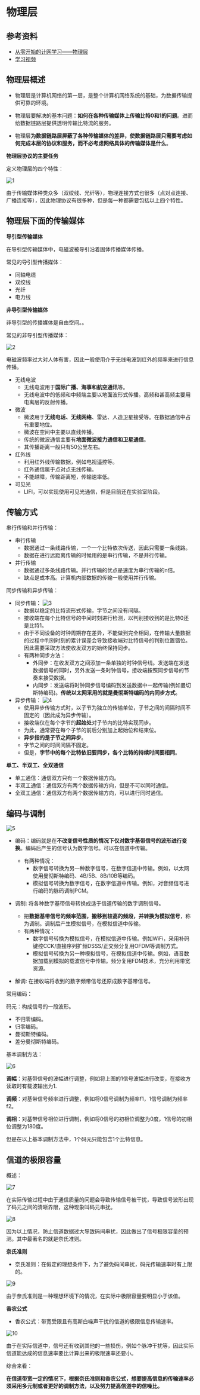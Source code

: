 # 物理层

## 参考资料

* [从零开始的计网学习——物理层](https://blog.csdn.net/Nimrod__/article/details/113271631)
* [学习视频](https://www.bilibili.com/video/BV1c4411d7jb?p=29&spm_id_from=pageDriver)

## 物理层概述

- 物理层是计算机网络的第一层，是整个计算机网络系统的基础，为数据传输提供可靠的环境。

- 物理层要解决的基本问题：**如何在各种传输媒体上传输比特0和1的问题**。进而给数据链路层提供透明传输比特流的服务。

- 物理层**为数据链路层屏蔽了各种传输媒体的差异，使数据链路层只需要考虑如何完成本层的协议和服务，而不必考虑网络具体的传输媒体是什么**。


**物理层协议的主要任务**

定义物理层的四个特性：

 ![1](./physical/物理层协议的主要任务.png)

由于传输媒体种类众多（双绞线、光纤等），物理连接方式也很多（点对点连接、广播连接等），因此物理协议有很多种，但是每一种都需要包括以上四个特性。

## 物理层下面的传输媒体

**导引型传输媒体**

在导引型传输媒体中，电磁波被导引沿着固体传播媒体传播。

常见的导引型传播媒体：

- 同轴电缆
- 双绞线
- 光纤
- 电力线

**非导引型传输媒体**

非导引型的传播媒体是自由空间。。

常见的非导引型传播媒体：

![2](./physical/电磁波的频谱.png)

电磁波频率过大对人体有害，因此一般使用介于无线电波到红外的频率来进行信息传播。

- 无线电波
  - 无线电波用于**国际广播、海事和航空通讯**等。
  - 无线电波中的低频和中频端主要以地面波形式传播。高频和甚高频主要用电离层的反射传播。
- 微波
  - 微波用于**无线电话、无线网络**、雷达、人造卫星接受等。在数据通信中占有重要地位。
  - 微波在空间中主要以直线传播。
  - 传统的微波通信主要有**地面微波接力通信和卫星通信**。
  - 其传播距离一般只有50公里左右。
- 红外线
  - 利用红外线传输数据，例如电视遥控等。
  - 红外通信属于点对点无线传输。
  - 不能越障，传输距离短，传输速率低。
- 可见光
  - LIFI，可以实现使用可见光通信，但是目前还在实验室阶段。

## 传输方式

串行传输和并行传输：

- 串行传输
  - 数据通过一条线路传输，一个一个比特依次传送，因此只需要一条线路。
  - 数据在进行远距离传输的时候用的是串行传输，不是并行传输。
- 并行传输
  - 数据通过多条线路传输。并行传输的优点是速度为串行传输的n倍。
  - 缺点是成本高。计算机内部数据的传输一般使用并行传输。

同步传输和异步传输：

- 同步传输：
  ![3](./physical/同步传输.png)
  - 数据以稳定的比特流形式传输，字节之间没有间隔。
  - 接收端在每个比特信号的中间时刻进行检测，以判别接收到的是比特0还是比特1。
  - 由于不同设备的时钟周期存在差异，不能做到完全相同，在传输大量数据的过程中判别时刻的累计误差会导致接收端对比特信号的判别位置错位。因此需要采取方法使收发双方的始终保持同步。
  - 有两种同步方法：
    - 外同步：在收发双方之间添加一条单独的时钟信号线。发送端在发送数据信号的同时，另外发送一条时钟信号，接收端按照同步信号的节奏来接受数据。
    - 内同步：发送端将时钟同步信号编码到发送数据中一起传输(例如曼切斯特编码)。**传统以太网采用的就是曼彻斯特编码的内同步方式**。
- 异步传输：
  ![4](./physical/异步传输.png)
  - 使用异步传输方式时，以子节为独立的传输单位，子节之间的间隔时间不固定的（因此成为异步传输）。
  - 接收端仅在每个字节的**起始处**对子节内的比特实现同步。
  - 为此，通常要在每个子节的前后分别加上起始位和结束位。
  - **异步指的是子节之间异步**。
  - 字节之间的时间间隔不固定。
  - 但是，**字节中的每个比特依旧要同步，各个比特的持续时间要相同**。


**单工、半双工、全双通信**

- 单工通信：通信双方只有一个数据传输方向。
- 半双工通信：通信双方有两个数据传输方向，但是不可以同时通信。
- 全双工通信：通信双方有两个数据传输方向，可以进行同时通信。

## 编码与调制

![5](./physical/编码与调制.png)

- 编码：编码就是在**不改变信号性质的情况下仅对数字基带信号的波形进行变换**。编码后产生的信号认为数字信号。可以在信道中传输。
  - 有两种情况：
    - 数字信号转换为另一种数字信号，在数字信道中传输。例如，以太网使用曼彻斯特编码、4B/5B、8B/10B等编码。
    - 模拟信号转换为数字信号，在数字信道中传输。例如，对音频信号进行编码的脉码调制PCM。

- 调制: 将各种数字基带信号转换成适于信道传输的数字调制信号。
  - 把**数据基带信号的频率范围，搬移到较高的频段，并转换为模拟信号**，称为调制。调制后产生模拟信号，在模拟信道中传输。
  - 有两种情况：
    - 数字信号转换为模拟信号，在模拟信道中传输。例如WiFi，采用补码键控CCK/直接序列扩频DSSS/正交频分复用OFDM等调制方式。
    - 模拟信号转换为另一种模拟信号，在模拟信道中传输。例如，语音数据加载到模拟的载波信号中传输。频分复用FDM技术，充分利用带宽资源。
- 解调: 在接收端将收到的数字频带信号还原成数字基带信号。

常用编码：

码元：构成信号的一段波形。

- 不归零编码。
- 归零编码。
- 曼彻斯特编码。
- 差分曼彻斯特编码。

基本调制方法：

![6](./physical/基本调制方法.png)


**调幅**：对基带信号的波幅进行调整，例如将上图的1信号波幅进行改变，在接收方读取时有载波输出为1.

**调频**：对基带信号频率进行调整，例如将0信号调制为频率f1，1信号调制为频率f2。

**调相**：对基带信号相位进行调制，例如将0信号的初相位调整为0度，1信号的初相位调整为180度。

但是在以上基本调制方法中，1个码元只能包含1个比特信息。

## 信道的极限容量

概述：

![7](./physical/信道传输.png)

在实际传输过程中由于通信质量的问题会导致传输信号被干扰，导致信号波形出现了码元之间的清晰界限，这种现象叫码元串扰。

![8](./physical/失真因素.png)

因为以上情况，防止信道数据过大导致码间串扰，因此做出了信号极限容量的预测。其中最著名的就是奈氏准则。

**奈氏准则**

- 奈氏准则：在假定的理想条件下，为了避免码间串扰，码元传输速率时有上限的。

![9](./physical/奈氏准则.png)

由于奈氏准则是一种理想环境下的情况，在实际中极限容量要明显小于该值。

**香农公式**

- 香农公式：带宽受限且有高斯白噪声干扰的信道的极限信息传输速率。

![10](./physical/香农公式.png)

由于在实际信道中，信号还有收到其他的一些损伤，例如个脉冲干扰等，因此实际信道能达成的信息速率要比计算出来的极限速率还要小。

综合来看：

**在信道带宽一定的情况下，根据奈氏准则和香农公式，想要提高信息的传输速率必须采用多元制或者更好的调制方法，以及努力提高信道中的信噪比。**